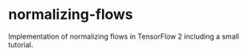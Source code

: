 # normalizing-flows
Implementation of normalizing flows in TensorFlow 2 including a small tutorial.
